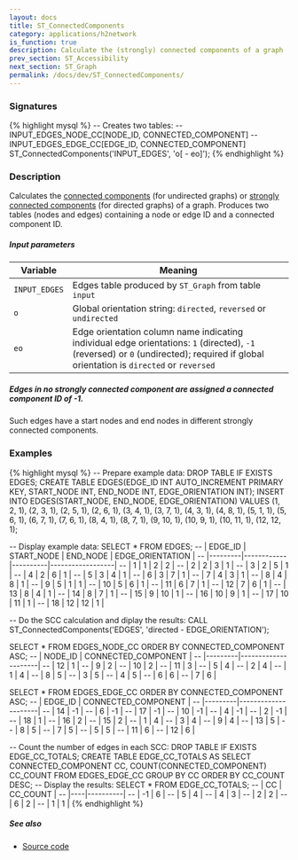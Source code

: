 ```yaml
---
layout: docs
title: ST_ConnectedComponents
category: applications/h2network
is_function: true
description: Calculate the (strongly) connected components of a graph
prev_section: ST_Accessibility
next_section: ST_Graph
permalink: /docs/dev/ST_ConnectedComponents/
---
```


### Signatures

{% highlight mysql %}
-- Creates two tables:
--     INPUT_EDGES_NODE_CC[NODE_ID, CONNECTED_COMPONENT]
--     INPUT_EDGES_EDGE_CC[EDGE_ID, CONNECTED_COMPONENT]
ST_ConnectedComponents('INPUT_EDGES', 'o[ - eo]');
{% endhighlight %}

### Description

Calculates the [connected components][cc] (for undirected graphs) or
[strongly connected components][scc] (for directed graphs) of a
graph.
Produces two tables (nodes and edges) containing a node or edge ID
and a connected component ID.

##### Input parameters

| Variable      | Meaning                                                                                                                                                                               |
|---------------|---------------------------------------------------------------------------------------------------------------------------------------------------------------------------------------|
| `INPUT_EDGES` | Edges table produced by `ST_Graph` from table `input`                                                                                                                                 |
| `o`           | Global orientation string: `directed`, `reversed` or `undirected`                                                                                                                     |
| `eo`          | Edge orientation column name indicating individual edge orientations: `1` (directed), `-1` (reversed) or `0` (undirected); required if global orientation is `directed` or `reversed` |

<div class="note">
  <h5>Edges in no strongly connected component are assigned a connected
  component ID of -1.</h5>
  <p>Such edges have a start nodes and end nodes in different strongly
  connected components.</p>
</div>

### Examples

{% highlight mysql %}
-- Prepare example data:
DROP TABLE IF EXISTS EDGES;
CREATE TABLE EDGES(EDGE_ID INT AUTO_INCREMENT PRIMARY KEY,
                   START_NODE INT,
                   END_NODE INT,
                   EDGE_ORIENTATION INT);
INSERT INTO EDGES(START_NODE, END_NODE, EDGE_ORIENTATION)
    VALUES (1, 2, 1),
           (2, 3, 1),
           (2, 5, 1),
           (2, 6, 1),
           (3, 4, 1),
           (3, 7, 1),
           (4, 3, 1),
           (4, 8, 1),
           (5, 1, 1),
           (5, 6, 1),
           (6, 7, 1),
           (7, 6, 1),
           (8, 4, 1),
           (8, 7, 1),
           (9, 10, 1),
           (10, 9, 1),
           (10, 11, 1),
           (12, 12, 1);

-- Display example data:
SELECT * FROM EDGES;
-- | EDGE_ID | START_NODE | END_NODE | EDGE_ORIENTATION |
-- |---------|------------|----------|------------------|
-- |       1 |          1 |        2 |                2 |
-- |       2 |          2 |        3 |                1 |
-- |       3 |          2 |        5 |                1 |
-- |       4 |          2 |        6 |                1 |
-- |       5 |          3 |        4 |                1 |
-- |       6 |          3 |        7 |                1 |
-- |       7 |          4 |        3 |                1 |
-- |       8 |          4 |        8 |                1 |
-- |       9 |          5 |        1 |                1 |
-- |      10 |          5 |        6 |                1 |
-- |      11 |          6 |        7 |                1 |
-- |      12 |          7 |        6 |                1 |
-- |      13 |          8 |        4 |                1 |
-- |      14 |          8 |        7 |                1 |
-- |      15 |          9 |       10 |                1 |
-- |      16 |         10 |        9 |                1 |
-- |      17 |         10 |       11 |                1 |
-- |      18 |         12 |       12 |                1 |

-- Do the SCC calculation and diplay the results:
CALL ST_ConnectedComponents('EDGES', 'directed - EDGE_ORIENTATION');

SELECT * FROM EDGES_NODE_CC
    ORDER BY CONNECTED_COMPONENT ASC;
-- | NODE_ID | CONNECTED_COMPONENT |
-- |---------|---------------------|
-- |      12 |                   1 |
-- |       9 |                   2 |
-- |      10 |                   2 |
-- |      11 |                   3 |
-- |       5 |                   4 |
-- |       2 |                   4 |
-- |       1 |                   4 |
-- |       8 |                   5 |
-- |       3 |                   5 |
-- |       4 |                   5 |
-- |       6 |                   6 |
-- |       7 |                   6 |

SELECT * FROM EDGES_EDGE_CC
    ORDER BY CONNECTED_COMPONENT ASC;
-- | EDGE_ID | CONNECTED_COMPONENT |
-- |---------|---------------------|
-- |      14 |                  -1 |
-- |       6 |                  -1 |
-- |      17 |                  -1 |
-- |      10 |                  -1 |
-- |       4 |                  -1 |
-- |       2 |                  -1 |
-- |      18 |                   1 |
-- |      16 |                   2 |
-- |      15 |                   2 |
-- |       1 |                   4 |
-- |       3 |                   4 |
-- |       9 |                   4 |
-- |      13 |                   5 |
-- |       8 |                   5 |
-- |       7 |                   5 |
-- |       5 |                   5 |
-- |      11 |                   6 |
-- |      12 |                   6 |

-- Count the number of edges in each SCC:
DROP TABLE IF EXISTS EDGE_CC_TOTALS;
CREATE TABLE EDGE_CC_TOTALS AS
    SELECT CONNECTED_COMPONENT CC,
           COUNT(CONNECTED_COMPONENT) CC_COUNT
    FROM EDGES_EDGE_CC
    GROUP BY CC
    ORDER BY CC_COUNT DESC;
-- Display the results:
SELECT * FROM EDGE_CC_TOTALS;
-- | CC | CC_COUNT |
-- |----|----------|
-- | -1 |        6 |
-- |  5 |        4 |
-- |  4 |        3 |
-- |  2 |        2 |
-- |  6 |        2 |
-- |  1 |        1 |
{% endhighlight %}

##### See also

* <a href="https://github.com/irstv/H2GIS/blob/master/h2network/src/main/java/org/h2gis/network/graph_creator/ST_ConnectedComponents.java" target="_blank">Source code</a>

[cc]: http://en.wikipedia.org/wiki/Connected_component_(graph_theory)
[scc]: http://en.wikipedia.org/wiki/Strongly_connected_component
